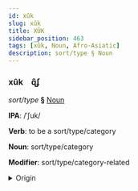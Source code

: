 ```yaml
---
id: xûk
slug: xûk
title: XÛK
sidebar_position: 463
tags: [xûk, Noun, Afro-Asiatic]
description: sort/type § Noun
---
```


### xûk&emsp;<span kind="abugida">ɋ̑ʄ</span>

*sort/type* **§** [Noun](../../tags/Noun)

**IPA**: /ˈʃuk/

**Verb**: to be a sort/type/category

**Noun**: sort/type/category

**Modifier**: sort/type/category-related

<details>
    <summary>Origin</summary>
    Hebrew סוּג sug <br/>
    <em>Afro-Asiatic Language Family</em>
</details>